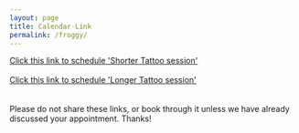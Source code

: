 ```yaml
---
layout: page
title: Calendar-Link
permalink: /froggy/
---
```

[Click this link to schedule 'Shorter Tattoo session'](https://calendly.com/onion-onion/short-appointment)  
<br>
[Click this link to schedule 'Longer Tattoo session'](https://calendly.com/onion-onion/longer-appointment)  
<br>
<br>
Please do not share these links, or book through it unless we have already discussed your appointment. Thanks!